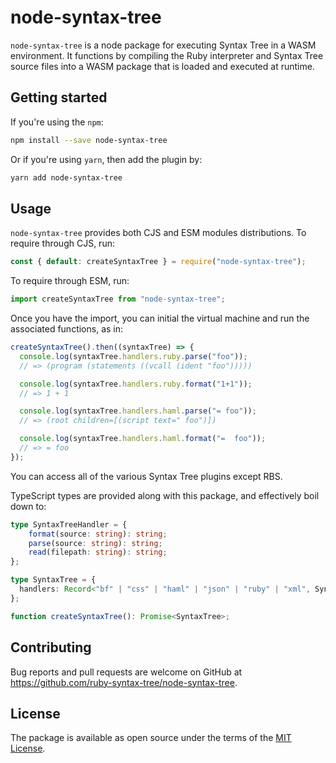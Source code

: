 # node-syntax-tree

`node-syntax-tree` is a node package for executing Syntax Tree in a WASM environment. It functions by compiling the Ruby interpreter and Syntax Tree source files into a WASM package that is loaded and executed at runtime.

## Getting started

If you're using the `npm`:

```bash
npm install --save node-syntax-tree
```

Or if you're using `yarn`, then add the plugin by:

```bash
yarn add node-syntax-tree
```

## Usage

`node-syntax-tree` provides both CJS and ESM modules distributions. To require through CJS, run:

```js
const { default: createSyntaxTree } = require("node-syntax-tree");
```

To require through ESM, run:

```js
import createSyntaxTree from "node-syntax-tree";
```

Once you have the import, you can initial the virtual machine and run the associated functions, as in:

```js
createSyntaxTree().then((syntaxTree) => {
  console.log(syntaxTree.handlers.ruby.parse("foo"));
  // => (program (statements ((vcall (ident "foo")))))

  console.log(syntaxTree.handlers.ruby.format("1+1"));
  // => 1 + 1

  console.log(syntaxTree.handlers.haml.parse("= foo"));
  // => (root children=[(script text=" foo")])

  console.log(syntaxTree.handlers.haml.format("=  foo"));
  // => = foo
});
```

You can access all of the various Syntax Tree plugins except RBS.

TypeScript types are provided along with this package, and effectively boil down to:

```ts
type SyntaxTreeHandler = {
    format(source: string): string;
    parse(source: string): string;
    read(filepath: string): string;
};

type SyntaxTree = {
  handlers: Record<"bf" | "css" | "haml" | "json" | "ruby" | "xml", SyntaxTreeHandler>
};

function createSyntaxTree(): Promise<SyntaxTree>;
```

## Contributing

Bug reports and pull requests are welcome on GitHub at https://github.com/ruby-syntax-tree/node-syntax-tree.

## License

The package is available as open source under the terms of the [MIT License](https://opensource.org/licenses/MIT).
